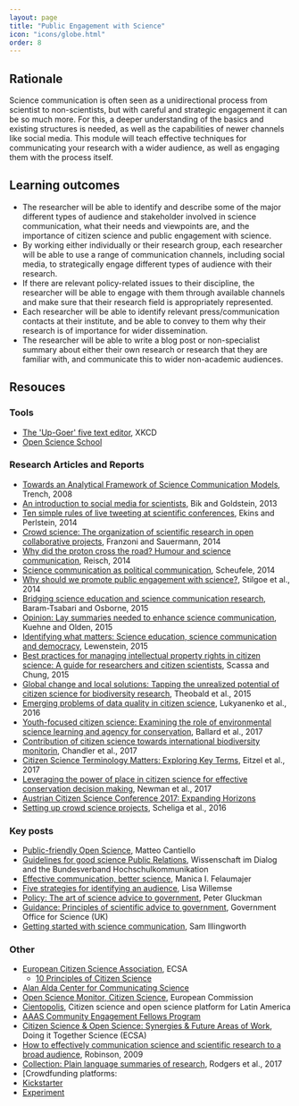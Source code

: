 ```yaml
---
layout: page
title: "Public Engagement with Science"
icon: "icons/globe.html"
order: 8
---
```


## Rationale

Science communication is often seen as a unidirectional process from scientist 
to non-scientists, but with careful and strategic engagement it can be so much 
more. For this, a deeper understanding of the basics and existing structures is 
needed, as well as the capabilities of newer channels like social media. This 
module will teach effective techniques for communicating your research with a 
wider audience, as well as engaging them with the process itself.

## Learning outcomes

* The researcher will be able to identify and describe some of the major 
  different types of audience and stakeholder involved in science communication, 
  what their needs and viewpoints are, and the importance of citizen science and 
  public engagement with science.
* By working either individually or their research group, each researcher will 
  be able to use a range of communication channels, including social media, to 
  strategically engage different types of audience with their research.
* If there are relevant policy-related issues to their discipline, the researcher 
  will be able to engage with them through available channels and make sure that 
  their research field is appropriately represented.
* Each researcher will be able to identify relevant press/communication contacts 
  at their institute, and be able to convey to them why their research is of 
  importance for wider dissemination.
* The researcher will be able to write a blog post or non-specialist summary 
  about either their own research or research that they are familiar with, and 
  communicate this to wider non-academic audiences.

## Resouces

### Tools

- [The 'Up-Goer' five text editor](http://splasho.com/upgoer5/), XKCD
- [Open Science School](http://openscienceschool.org/)

### Research Articles and Reports

- [Towards an Analytical Framework of Science Communication Models](http://doras.dcu.ie/3629/1/framework_science_comm_models.pdf), Trench, 2008
- [An introduction to social media for scientists](http://journals.plos.org/plosbiology/article?id=10.1371/journal.pbio.1001535), Bik and Goldstein, 2013
- [Ten simple rules of live tweeting at scientific conferences](http://journals.plos.org/ploscompbiol/article?id=10.1371/journal.pcbi.1003789), Ekins and Perlstein, 2014
- [Crowd science: The organization of scientific research in open collaborative projects](https://www.sciencedirect.com/science/article/pii/S0048733313001212), Franzoni and Sauermann, 2014
- [Why did the proton cross the road? Humour and science communication](http://bura.brunel.ac.uk/handle/2438/10338), Reisch, 2014
- [Science communication as political communication](http://www.pnas.org/content/111/Supplement_4/13585.short), Scheufele, 2014
- [Why should we promote public engagement with science?](http://journals.sagepub.com/doi/abs/10.1177/0963662513518154), Stilgoe et al., 2014
- [Bridging science education and science communication research](http://onlinelibrary.wiley.com/doi/10.1002/tea.21202/full), Baram-Tsabari and Osborne, 2015
- [Opinion: Lay summaries needed to enhance science communication](http://www.pnas.org/content/112/12/3585.short), Kuehne and Olden, 2015
- [Identifying what matters: Science education, science communication and democracy](http://onlinelibrary.wiley.com/doi/10.1002/tea.21201/full), Lewenstein, 2015
- [Best practices for managing intellectual property rights in citizen science: A guide for researchers and citizen scientists](https://www.wilsoncenter.org/sites/default/files/research_brief_guide_for_researchers.pdf), Scassa and Chung, 2015
- [Global change and local solutions: Tapping the unrealized potential of citizen science for biodiversity research](https://www.sciencedirect.com/science/article/pii/S0006320714004029), Theobald et al., 2015
- [Emerging problems of data quality in citizen science](http://onlinelibrary.wiley.com/doi/10.1111/cobi.12706/full), Lukyanenko et al., 2016
- [Youth-focused citizen science: Examining the role of environmental science learning and agency for conservation](https://www.sciencedirect.com/science/article/pii/S0006320716302051), Ballard et al., 2017
- [Contribution of citizen science towards international biodiversity monitorin](https://www.sciencedirect.com/science/article/pii/S0006320716303639), Chandler et al., 2017
- [Citizen Science Terminology Matters: Exploring Key Terms](https://theoryandpractice.citizenscienceassociation.org/article/10.5334/cstp.96/), Eitzel et al., 2017
- [Leveraging the power of place in citizen science for effective conservation decision making](https://www.sciencedirect.com/science/article/pii/S0006320716302841), Newman et al., 2017
- [Austrian Citizen Science Conference 2017: Expanding Horizons](https://www.researchgate.net/profile/Susanne_Hecker/publication/322721621_Storytelling_in_Citizen_Science_-_Potential_for_Science_Communication_and_Practical_Guideline/links/5a6b28eaa6fdcc2aedee7713/Storytelling-in-Citizen-Science-Potential-for-Science-Communication-and-Practical-Guideline.pdf#page=26)
- [Setting up crowd science projects](http://journals.sagepub.com/doi/full/10.1177/0963662516678514), Scheliga et al., 2016

### Key posts

- [Public-friendly Open Science](https://www.authorea.com/users/2/articles/50890-public-friendly-open-science/_show_article), Matteo Cantiello
- [Guidelines for good science Public Relations](https://www.wissenschaft-im-dialog.de/fileadmin/user_upload/Ueber_uns/Gut_Siggen/Dokumente/Guidelines_for_good_science_PR_final.pdf), Wissenschaft im Dialog and the Bundesverband Hochschulkommunikation
- [Effective communication, better science](https://blogs.scientificamerican.com/guest-blog/effective-communication-better-science/), Manica I. Felaumajer
- [Five strategies for identifying an audience](http://www.cdnsciencepub.com/blog/five-strategies-for-identifying-an-audience.aspx), Lisa Willemse
- [Policy: The art of science advice to government](https://www.nature.com/news/policy-the-art-of-science-advice-to-government-1.14838), Peter Gluckman
- [Guidance: Principles of scientific advice to government](https://www.gov.uk/government/publications/scientific-advice-to-government-principles/principles-of-scientific-advice-to-government), Government Office for Science (UK)
- [Getting started with science communication](https://www.altmetric.com/blog/getting-started-with-science-communication/), Sam Illingworth

### Other

- [European Citizen Science Association](http://ecsa.citizen-science.net/), ECSA
  - [10 Principles of Citizen Science](https://ecsa.citizen-science.net/engage-us/10-principles-citizen-science)
- [Alan Alda Center for Communicating Science](http://www.centerforcommunicatingscience.org/)
- [Open Science Monitor, Citizen Science](https://ec.europa.eu/research/openscience/index.cfm?pg=citizen&section=monitor), European Commission
- [Cientopolis](https://www.cientopolis.org/), Citizen science and open science platform for Latin America
- [AAAS Community Engagement Fellows Program](https://www.aaas.org/cefp/about)
- [Citizen Science & Open Science: Synergies & Future Areas of Work](https://ecsa.citizen-science.net/sites/default/files/ditos-policybrief3-20180208-citizen_science_and_open_science_synergies_and_future_areas_of_work.pdf), Doing it Together Science (ECSA)
- [How to effectively communication science and scientific research to a broad audience](http://www.cyto.purdue.edu/archive/Education/How_to_effectively_communicate_science.pdf), Robinson, 2009
- [Collection: Plain language summaries of research](https://elifesciences.org/collections/9e8f4a49/plain-language-summaries-of-research), Rodgers et al., 2017
- [Crowdfunding platforms:
 - [Kickstarter](https://www.kickstarter.com/)
 - [Experiment](https://experiment.com/)
